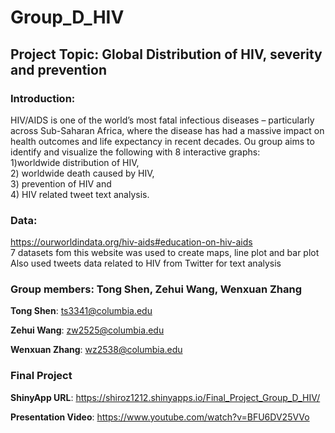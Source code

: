 # Group_D_HIV

## Project Topic: Global Distribution of HIV, severity and prevention

### Introduction:
HIV/AIDS is one of the world’s most fatal infectious diseases – particularly across Sub-Saharan Africa, where the disease has had a massive impact on health outcomes and life expectancy in recent decades. Ou group aims to identify and visualize the following with 8 interactive graphs:
 <br /> 1)worldwide distribution of HIV, 
 <br /> 2) worldwide death caused by HIV, 
 <br /> 3) prevention of HIV and 
 <br /> 4) HIV related tweet text analysis.

### Data:
https://ourworldindata.org/hiv-aids#education-on-hiv-aids
<br />7 datasets fom this website was used to create maps, line plot and bar plot
<br />Also used tweets data related to HIV from Twitter for text analysis 


### Group members: Tong Shen, Zehui Wang, Wenxuan Zhang

**Tong Shen**: ts3341@columbia.edu

**Zehui Wang**: zw2525@columbia.edu

**Wenxuan Zhang**: wz2538@columbia.edu


### Final Project

**ShinyApp URL**: https://shiroz1212.shinyapps.io/Final_Project_Group_D_HIV/

**Presentation Video**: https://www.youtube.com/watch?v=BFU6DV25VVo
